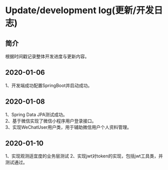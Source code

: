 # Update/development log(更新/开发日志)

## 简介

根据时间戳记录整体开发进度与更新内容。
## 2020-01-06
1、开发端成功配置SpringBoot并启动成功。
## 2020-01-08
1、Spring Data JPA测试成功。  
2、基于微信实现了微信小程序用户登录接口。  
3、实现WeChatUser用户类，用于辅助微信用户个人资料管理。
## 2020-01-10
1、实现观测适宜度的业务层测试
2、实现jwt对token的实现，包括jwt工具类，并测试通过。